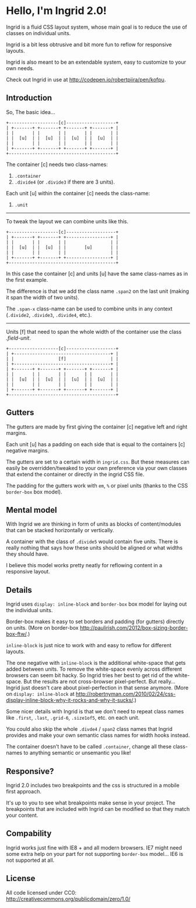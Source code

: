 Hello, I'm Ingrid 2.0!
==================

Ingrid is a fluid CSS layout system, whose main goal is to reduce the use of classes on individual units.

Ingrid is a bit less obtrusive and bit more fun to reflow for responsive layouts.

Ingrid is also meant to be an extendable system, easy to customize to your own needs.

Check out Ingrid in use at <http://codepen.io/robertpiira/pen/kofpu>.

Introduction
------------

So, The basic idea…

    +-------------------[c]-------------------+
    | +-------+ +-------+ +-------+ +-------+ |
    | |       | |       | |       | |       | |
    | |  [u]  | |  [u]  | |  [u]  | |  [u]  | |
    | |       | |       | |       | |       | |
    | +-------+ +-------+ +-------+ +-------+ |
    +-----------------------------------------+

The container [c] needs two class-names:

  1. `.container`
  2. `.divide4` (or `.divide3` if there are 3 units).
  
Each unit [u] within the container [c] needs the class-name:

  1. `.unit`
  
___________________________________________


To tweak the layout we can combine units like this.

    +-------------------[c]-------------------+
    | +-------+ +-------+ +-----------------+ |
    | |       | |       | |                 | |
    | |  [u]  | |  [u]  | |       [u]       | |
    | |       | |       | |                 | |
    | +-------+ +-------+ +-----------------+ |
    +-----------------------------------------+

In this case the container [c] and units [u] have the same class-names as in the first example.

The difference is that we add the class name `.span2` on the last unit (making it span the width of two units).

The `.span-x` class-name can be used to combine units in any context (`.divide2`, `.divide3`, `.divide4`, etc.).

___________________________________________


Units [f] that need to span the whole width of the container use the class _.field-unit_.

    +-------------------[c]-------------------+
    | +-------------------------------------+ |
    | |                 [f]                 | |
    | +-------------------------------------+ |
    | +-------+ +-------+ +-------+ +-------+ |
    | |       | |       | |       | |       | |
    | |  [u]  | |  [u]  | |  [u]  | |  [u]  | |
    | |       | |       | |       | |       | |
    | +-------+ +-------+ +-------+ +-------+ |
    +-----------------------------------------+


Gutters
-------

The gutters are made by first giving the container [c] negative left and right margins. 

Each unit [u] has a padding on each side that is equal to the containers [c] negative margins.

The gutters are set to a certain width in `ingrid.css`. But these measures can easily be overridden/tweaked to your own preference via your own classes that extend the container or directly in the ingrid CSS file.

The padding for the gutters work with `em`, `%` or pixel units (thanks to the CSS `border-box` box model).


Mental model
------------

With Ingrid we are thinking in form of units as blocks of content/modules that can be stacked horizontally or vertically.

A container with the class of `.divide5` would contain five units. There is really nothing that says how these units should be aligned or what widths they should have. 

I believe this model works pretty neatly for reflowing content in a responsive layout.


Details
-------

Ingrid uses `display: inline-block` and `border-box` box model for laying out the individual units.

Border-box makes it easy to set borders and padding (for gutters) directly on units. (More on border-box <http://paulirish.com/2012/box-sizing-border-box-ftw/>.)

`inline-block` is just nice to work with and easy to reflow for different layouts.

The one negative with `inline-block` is the additional white-space that gets added between units. To remove the white-space evenly across different browsers can seem bit hacky. So Ingrid tries her best to get rid of the white-space. But the results are not cross-browser pixel-perfect. But really… Ingrid just doesn't care about pixel-perfection in that sense anymore. (More on `display: inline-block` at <http://robertnyman.com/2010/02/24/css-display-inline-block-why-it-rocks-and-why-it-sucks/>.)

Some nicer details with Ingrid is that we don't need to repeat class names like `.first`, `.last`, `.grid-6`, `.size1of5`, etc. on each unit.

You could also skip the whole `.divde4` / `span2` class names that Ingrid provides and make your own semantic class names for width hooks instead.

The container doesn't have to be called `.container`, change all these class-names to anything semantic or unsemantic you like!


Responsive?
-----------

Ingrid 2.0 includes two breakpoints and the css is structured in a mobile first approach.

It's up to you to see what breakpoints make sense in your project. The breakpoints that are included with Ingrid can be modified so that they match your content.


Compability
-----------

Ingrid works just fine with IE8 + and all modern browsers. IE7 might need some extra help on your part for not supporting `border-box` model… IE6 is not supported at all.


License
-------

All code licensed under CC0: <http://creativecommons.org/publicdomain/zero/1.0/>

